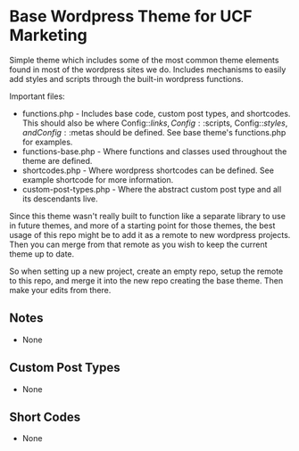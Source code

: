 # Base Wordpress Theme for UCF Marketing

Simple theme which includes some of the most common theme elements found in most
of the wordpress sites we do.  Includes mechanisms to easily add styles and
scripts through the built-in wordpress functions.

Important files:

* functions.php - Includes base code, custom post types, and shortcodes.  This
should also be where Config::$links, Config::$scripts, Config::$styles, and
Config::$metas should be defined.  See base theme's functions.php for examples.
* functions-base.php - Where functions and classes used throughout the theme are
defined.
* shortcodes.php - Where wordpress shortcodes can be defined.  See example
shortcode for more information.
* custom-post-types.php - Where the abstract custom post type and all its
descendants live.

Since this theme wasn't really built to function like a separate library to use
in future themes, and more of a starting point for those themes, the best usage
of this repo might be to add it as a remote to new wordpress projects.  Then
you can merge from that remote as you wish to keep the current theme up to date.

So when setting up a new project, create an empty repo, setup the remote to this
repo, and merge it into the new repo creating the base theme.  Then make your
edits from there.

## Notes

* None

## Custom Post Types

* None

## Short Codes

* None